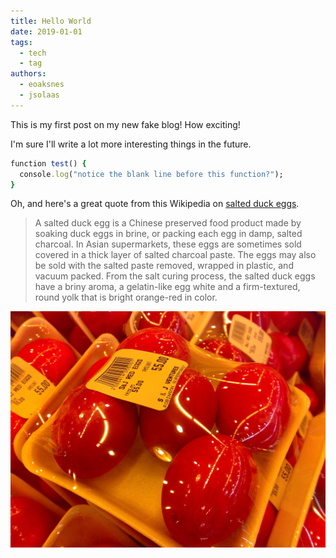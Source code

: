 ```yaml
---
title: Hello World
date: 2019-01-01
tags: 
  - tech
  - tag
authors: 
  - eoaksnes
  - jsolaas
---
```


This is my first post on my new fake blog! How exciting!

I'm sure I'll write a lot more interesting things in the future.

```ruby
function test() {
  console.log("notice the blank line before this function?");
}
```

Oh, and here's a great quote from this Wikipedia on
[salted duck eggs](http://en.wikipedia.org/wiki/Salted_duck_egg).

> A salted duck egg is a Chinese preserved food product made by soaking duck
> eggs in brine, or packing each egg in damp, salted charcoal. In Asian
> supermarkets, these eggs are sometimes sold covered in a thick layer of salted
> charcoal paste. The eggs may also be sold with the salted paste removed,
> wrapped in plastic, and vacuum packed. From the salt curing process, the
> salted duck eggs have a briny aroma, a gelatin-like egg white and a
> firm-textured, round yolk that is bright orange-red in color.

![Chinese Salty Egg](salty_egg.jpg)
